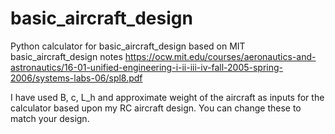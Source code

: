 # basic_aircraft_design
Python calculator for basic_aircraft_design based on MIT basic_aircraft_design notes https://ocw.mit.edu/courses/aeronautics-and-astronautics/16-01-unified-engineering-i-ii-iii-iv-fall-2005-spring-2006/systems-labs-06/spl8.pdf

I have used B, c, L_h and approximate weight of the aircraft as inputs for the calculator based upon my RC aircraft design. You can change these to match your design. 
